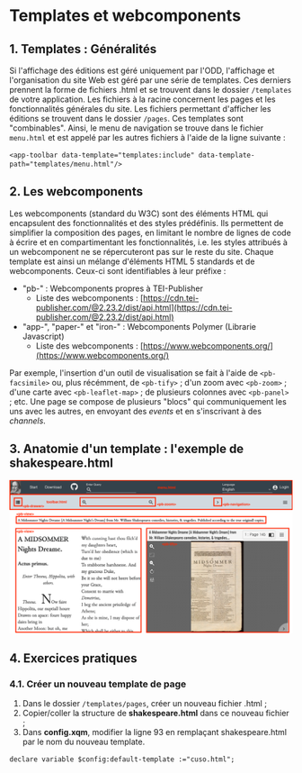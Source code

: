 # Templates et webcomponents
## 1. Templates : Généralités
Si l'affichage des éditions est géré uniquement par l'ODD, l'affichage et l'organisation du site Web est géré par une série de templates. Ces derniers prennent la forme de fichiers .html et se trouvent dans le dossier ```/templates``` de votre application. Les fichiers à la racine concernent les pages et les fonctionnalités générales du site. Les fichiers permettant d'afficher les éditions se trouvent dans le dossier ```/pages```.
Ces templates sont "combinables". Ainsi, le menu de navigation se trouve dans le fichier ```menu.html``` et est appelé par les autres fichiers à l'aide de la ligne suivante :
```
<app-toolbar data-template="templates:include" data-template-path="templates/menu.html"/>
```

## 2. Les webcomponents
Les webcomponents (standard du W3C) sont des éléments HTML qui encapsulent des fonctionnalités et des styles prédéfinis. Ils permettent de simplifier la composition des pages, en limitant le nombre de lignes de code à écrire et en compartimentant les fonctionnalités, i.e. les styles attribués à un webcomponent ne se répercuteront pas sur le reste du site.
Chaque template est ainsi un mélange d'éléments HTML 5 standards et de webcomponents. Ceux-ci sont identifiables à leur préfixe :

- "pb-" : Webcomponents propres à TEI-Publisher
    - Liste des webcomponents : [https://cdn.tei-publisher.com/@2.23.2/dist/api.html](https://cdn.tei-publisher.com/@2.23.2/dist/api.html)  
- "app-", "paper-" et "iron-" : Webcomponents Polymer (Librarie Javascript)
    - Liste des webcomponents : [https://www.webcomponents.org/](https://www.webcomponents.org/)
    
Par exemple, l'insertion d'un outil de visualisation se fait à l'aide de ```<pb-facsimile>``` ou, plus récémment, de ```<pb-tify>``` ; d'un zoom avec ```<pb-zoom>``` ; d'une carte avec ```<pb-leaflet-map>``` ; de plusieurs colonnes avec ```<pb-panel>``` ; etc.
Une page se compose de plusieurs "blocs" qui communiquement les uns avec les autres, en envoyant des *events* et en s'inscrivant à des *channels*.

## 3. Anatomie d'un template : l'exemple de shakespeare.html
<img src="images/exemple_structurePage.png" width="900"/>

## 4. Exercices pratiques
### 4.1. Créer un nouveau template de page

1. Dans le dossier ```/templates/pages```, créer un nouveau fichier .html ;
1. Copier/coller la structure de **shakespeare.html** dans ce nouveau fichier ;
1. Dans **config.xqm**, modifier la ligne 93 en remplaçant shakespeare.html par le nom du nouveau template.
```
declare variable $config:default-template :="cuso.html";
```



